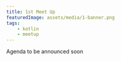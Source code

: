 ```yaml
---
title: 1st Meet Up
featuredImage: assets/media/1-banner.png
tags:
    - kotlin
    - meetup
---
```


Agenda to be announced soon
